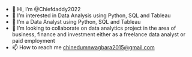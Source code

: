 - 👋 Hi, I’m @Chiefdaddy2022
- 👀 I’m interested in Data Analysis using Python, SQL and Tableau
- 🌱 I’m a Data Analyst using Python, SQL and Tableau
- 💞️ I’m looking to collaborate on data analytics project in the area of business, finance and investment either as a freelance data analyst or paid employment
- 📫 How to reach me chinedumnwagbara2015@gmail.com

<!---
Chiefdaddy2022/Chiefdaddy2022 is a ✨ special ✨ repository because its `README.md` (this file) appears on your GitHub profile.
You can click the Preview link to take a look at your changes.
--->
